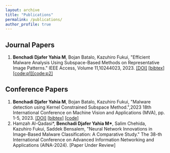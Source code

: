 ```yaml
---
layout: archive
title: "Publications"
permalink: /publications/
author_profile: true
---
```


## Journal Papers
1. **Benchadi Djafer Yahia M**, Bojan Batalo, Kazuhiro Fukui, "Efficient Malware Analysis Using Subspace-Based Methods on Representative Image Patterns." IEEE Access, Volume 11,10244023, 2023. [[DOI]](https://ieeexplore.ieee.org/abstract/document/10244023) [[bibtex]](https://scholar.googleusercontent.com/scholar.bib?q=info:IoIHL4sFBDMJ:scholar.google.com/&output=citation&scisdr=ClEy981wEJOCtQs-sWk:AFWwaeYAAAAAZZ44qWl6zTaE1KwcFrsCGK_xqek&scisig=AFWwaeYAAAAAZZ44qaDBvHZ3Ru163-dUmfLKXak&scisf=4&ct=citation&cd=-1&hl=en&scfhb=1) [[code:p1]](https://github.com/Djaferbenchadi/Malware_classification_ksm)[[code:p2]](https://github.com/Djaferbenchadi/OSA_KDS)

## Conference Papers
1. **Benchadi Djafer Yahia M**, Bojan Batalo, Kazuhiro Fukui, "Malware detection using Kernel Constrained Subspace Method.",2023 18th International Conference on Machine Vision and Applications (MVA), pp. 1-5, 2023. [[DOI]](https://ieeexplore.ieee.org/abstract/document/10215631) [[bibtex]](https://scholar.googleusercontent.com/scholar.bib?q=info:q4OnYbZejd8J:scholar.google.com/&output=citation&scisdr=ClEy981wEJOCtQs_Sdo:AFWwaeYAAAAAZZ45UdpIYaMdOTwgPBu3l2BCXhQ&scisig=AFWwaeYAAAAAZZ45Ues30EEMnvtdKIeqB5WxY_c&scisf=4&ct=citation&cd=-1&hl=en) [[code]](https://github.com/Djaferbenchadi/Malware_analysis_binary)
1. Hamzah Al-Qadasi\*, **Benchadi Djafer Yahia M\***, Salim Chehida, Kazuhiro Fukui, Saddek Bensalem, "Neural Network Innovations in Image-Based Malware Classification: A Comparative Study." The 38-th International Conference on Advanced Information Networking and Applications (AINA-2024). [Paper Under Review]
